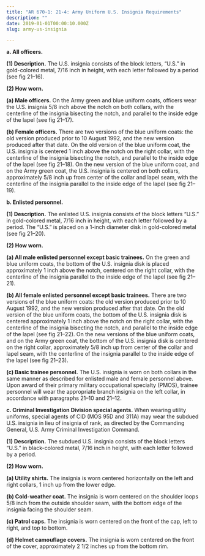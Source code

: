 ```yaml
---
title: "AR 670-1: 21-4: Army Uniform U.S. Insignia Requirements"
description: ""
date: 2019-01-01T00:00:10.000Z
slug: army-us-insignia

---
```


<strong>a. All officers.</strong>

<strong>(1) Description.</strong> The U.S. insignia consists of the block letters, “U.S.” in gold-colored metal, 7/16 inch in height, with each letter followed by a period (see fig 21–16).

<strong>(2) How worn.</strong>

<strong>(a) Male officers.</strong> On the Army green and blue uniform coats, officers wear the U.S. insignia 5/8 inch above the notch on both collars, with the centerline of the insignia bisecting the notch, and parallel to the inside edge of the lapel (see fig 21–17).

<strong>(b) Female officers.</strong> There are two versions of the blue uniform coats: the old version produced prior to 10 August 1992, and the new version produced after that date. On the old version of the blue uniform coat, the U.S. insignia is centered 1 inch above the notch on the right collar, with the centerline of the insignia bisecting the notch, and parallel to the inside edge of the lapel (see fig 21–18). On the new version of the blue uniform coat, and on the Army green coat, the U.S. insignia is centered on both collars, approximately 5/8 inch up from center of the collar and lapel seam, with the centerline of the insignia parallel to the inside edge of the lapel (see fig 21–19).

<strong>b. Enlisted personnel.</strong>

<strong>(1) Description.</strong> The enlisted U.S. insignia consists of the block letters “U.S.” in gold-colored metal, 7/16 inch in height, with each letter followed by a period. The “U.S.” is placed on a 1-inch diameter disk in gold-colored metal (see fig 21–20).

<strong>(2) How worn.</strong>

<strong>(a) All male enlisted personnel except basic trainees.</strong> On the green and blue uniform coats, the bottom of the U.S. insignia disk is placed approximately 1 inch above the notch, centered on the right collar, with the centerline of the insignia parallel to the inside edge of the lapel (see fig 21–21).

<strong>(b) All female enlisted personnel except basic trainees.</strong> There are two versions of the blue uniform coats: the old version produced prior to 10 August 1992, and the new version produced after that date. On the old version of the blue uniform coats, the bottom of the U.S. insignia disk is centered approximately 1 inch above the notch on the right collar, with the centerline of the insignia bisecting the notch, and parallel to the inside edge of the lapel (see fig 21–22). On the new versions of the blue uniform coats, and on the Army green coat, the bottom of the U.S. insignia disk is centered on the right collar, approximately 5/8 inch up from center of the collar and lapel seam, with the centerline of the insignia parallel to the inside edge of the lapel (see fig 21–23).

<strong>(c) Basic trainee personnel.</strong> The U.S. insignia is worn on both collars in the same manner as described for enlisted male and female personnel above. Upon award of their primary military occupational specialty (PMOS), trainee personnel will wear the appropriate branch insignia on the left collar, in accordance with paragraphs 21–10 and 21–12.

<strong>c. Criminal Investigation Division special agents.</strong> When wearing utility uniforms, special agents of CID (MOS 95D and 311A) may wear the subdued U.S. insignia in lieu of insignia of rank, as directed by the Commanding General, U.S. Army Criminal Investigation Command.

<strong>(1) Description.</strong> The subdued U.S. insignia consists of the block letters “U.S.” in black-colored metal, 7/16 inch in height, with each letter followed by a period.

<strong>(2) How worn.</strong>

<strong>(a) Utility shirts.</strong> The insignia is worn centered horizontally on the left and right collars, 1 inch up from the lower edge.

<strong>(b) Cold-weather coat.</strong> The insignia is worn centered on the shoulder loops 5/8 inch from the outside shoulder seam, with the bottom edge of the insignia facing the shoulder seam.

<strong>(c) Patrol caps.</strong> The insignia is worn centered on the front of the cap, left to right, and top to bottom.

<strong>(d) Helmet camouflage covers.</strong> The insignia is worn centered on the front of the cover, approximately 2 1/2 inches up from the bottom rim.
